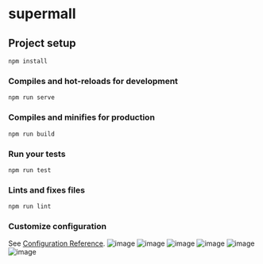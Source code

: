 # supermall

## Project setup
```
npm install
```

### Compiles and hot-reloads for development
```
npm run serve
```

### Compiles and minifies for production
```
npm run build
```

### Run your tests
```
npm run test
```

### Lints and fixes files
```
npm run lint
```

### Customize configuration
See [Configuration Reference](https://cli.vuejs.org/config/).
![image](https://github.com/asdlfjfk/supermall/blob/main/src/assets/img/other/170112.png)
![image](https://github.com/asdlfjfk/supermall/blob/main/src/assets/img/other/170136.png)
![image](https://github.com/asdlfjfk/supermall/blob/main/src/assets/img/other/170231.png)
![image](https://github.com/asdlfjfk/supermall/blob/main/src/assets/img/other/170306.png)
![image](https://github.com/asdlfjfk/supermall/blob/main/src/assets/img/other/170322.png)
![image](https://github.com/asdlfjfk/supermall/blob/main/src/assets/img/other/170339.png)

